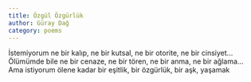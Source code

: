 ```yaml
---
title: Özgül Özgürlük
author: Güray Dağ
category: poems
---
```


İstemiyorum
ne bir kalıp,
ne bir kutsal,
ne bir otorite,
ne bir cinsiyet...
Ölümümde bile
ne bir cenaze,
ne bir tören,
ne bir anma,
ne bir ağlama...
Ama istiyorum ölene kadar
bir eşitlik,
bir özgürlük,
bir aşk,
yaşamak